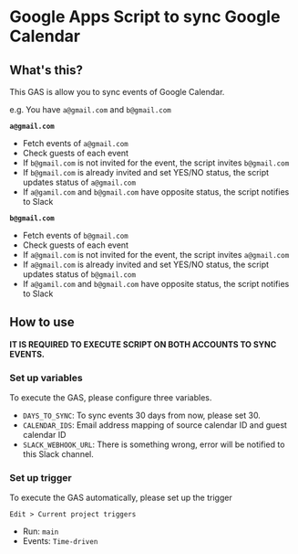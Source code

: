 # Google Apps Script to sync Google Calendar

## What's this?

This GAS is allow you to sync events of Google Calendar.

e.g. You have `a@gmail.com` and `b@gmail.com`

**`a@gmail.com`**

- Fetch events of `a@gmail.com`
- Check guests of each event
- If `b@gmail.com` is not invited for the event, the script invites `b@gmail.com`
- If `b@gmail.com` is already invited and set YES/NO status, the script updates status of `a@gmail.com`
- If `a@gamil.com` and `b@gmail.com` have opposite status, the script notifies to Slack

**`b@gmail.com`**

- Fetch events of `b@gmail.com`
- Check guests of each event
- If `a@gmail.com` is not invited for the event, the script invites `a@gmail.com`
- If `a@gmail.com` is already invited and set YES/NO status, the script updates status of `b@gmail.com`
- If `a@gamil.com` and `b@gmail.com` have opposite status, the script notifies to Slack

## How to use

**IT IS REQUIRED TO EXECUTE SCRIPT ON BOTH ACCOUNTS TO SYNC EVENTS.**

### Set up variables

To execute the GAS, please configure three variables.

- `DAYS_TO_SYNC`: To sync events 30 days from now, please set 30.
- `CALENDAR_IDS`: Email address mapping of source calendar ID and guest calendar ID
- `SLACK_WEBHOOK_URL`: There is something wrong, error will be notified to this Slack channel.

### Set up trigger

To execute the GAS automatically, please set up the trigger

`Edit > Current project triggers`

- Run: `main`
- Events: `Time-driven`

